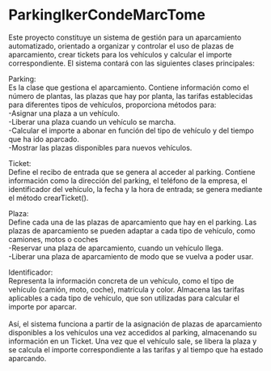 # ParkingIkerCondeMarcTome<br>
Este proyecto constituye un sistema de gestión para un aparcamiento automatizado, orientado a organizar y controlar el uso de plazas de aparcamiento, crear tickets para los vehículos y calcular el importe correspondiente. El sistema contará con las siguientes clases principales: <br>
 
Parking: <br>
Es la clase que gestiona el aparcamiento. Contiene información como el número de plantas, las plazas que hay por planta, las tarifas establecidas para diferentes tipos de vehículos, proporciona métodos para: <br>
-Asignar una plaza a un vehículo. <br>
-Liberar una plaza cuando un vehículo se marcha. <br>
-Calcular el importe a abonar en función del tipo de vehículo y del tiempo que ha ido aparcado. <br>
-Mostrar las plazas disponibles para nuevos vehículos. <br>
 
Ticket: <br>
Define el recibo de entrada que se genera al acceder al parking. Contiene información como la dirección del parking, el teléfono de la empresa, el identificador del vehículo, la fecha y la hora de entrada; se genera mediante el método crearTicket(). <br>


 
Plaza:<br>
Define cada una de las plazas de aparcamiento que hay en el parking. Las plazas de aparcamiento se pueden adaptar a cada tipo de vehículo, como camiones, motos o coches <br>
-Reservar una plaza de aparcamiento, cuando un vehículo llega. <br>
-Liberar una plaza de aparcamiento de modo que se vuelva a poder usar. <br>
 
Identificador: <br>
Representa la información concreta de un vehículo, como el tipo de vehículo (camión, moto, coche), matrícula y color. Almacena las tarifas aplicables a cada tipo de vehículo, que son utilizadas para calcular el importe por aparcar. <br>
 <br>
Así, el sistema funciona a partir de la asignación de plazas de aparcamiento disponibles a los vehículos una vez accedidos al parking, almacenando su información en un Ticket. Una vez que el vehículo sale, se libera la plaza y se calcula el importe correspondiente a las tarifas y al tiempo que ha estado aparcando.<br>

